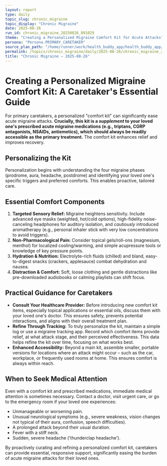 ```yaml
---
layout: report
type: daily
topic_slug: chronic_migraine
topic_display: "Chronic Migraine"
date: 2025-08-26
run_id: chronic_migraine_20250826_091029
theme: "Creating a Personalized Migraine Comfort Kit for Acute Attacks"
persona: "Persona.PRIMARY_CARETAKER"
source_plan_path: "/home/runner/work/health_buddy_app/health_buddy_app/.results/chronic_migraine/weekly_plan/2025-08-25/plan.json"
permalink: /topics/chronic_migraine/daily/2025-08-26/chronic_migraine_20250826_091029/
title: "Chronic Migraine — 2025-08-26"
---
```


# Creating a Personalized Migraine Comfort Kit: A Caretaker's Essential Guide

For primary caretakers, a personalized "comfort kit" can significantly ease acute migraine attacks. **Crucially, this kit is a *supplement* to your loved one's prescribed acute migraine medications (e.g., triptans, CGRP antagonists, NSAIDs, antiemetics), which should always be readily accessible as the primary treatment.** The comfort kit enhances relief and improves recovery.

## Personalizing the Kit

Personalization begins with understanding the four migraine phases (prodrome, aura, headache, postdrome) and identifying your loved one's specific triggers and preferred comforts. This enables proactive, tailored care.

## Essential Comfort Components

1.  **Targeted Sensory Relief:** Migraine heightens sensitivity. Include advanced eye masks (weighted, hot/cold options), high-fidelity noise-canceling headphones for auditory isolation, and *cautiously* introduced aromatherapy (e.g., personal inhaler stick with very low concentrations to avoid triggers).
2.  **Non-Pharmacological Pain:** Consider topical gels/roll-ons (magnesium, menthol) for localized cooling/warming, and simple acupressure tools or knowledge of key pressure points.
3.  **Hydration & Nutrition:** Electrolyte-rich fluids (chilled) and bland, easy-to-digest snacks (crackers, applesauce) combat dehydration and nausea.
4.  **Distraction & Comfort:** Soft, loose clothing and gentle distractions like pre-downloaded audiobooks or calming playlists can shift focus.

## Practical Guidance for Caretakers

*   **Consult Your Healthcare Provider:** Before introducing new comfort kit items, especially topical applications or essential oils, discuss them with your loved one's doctor. This ensures safety, prevents potential interactions, and aligns with their overall treatment plan.
*   **Refine Through Tracking:** To truly personalize the kit, maintain a simple log or use a migraine tracking app. Record which comfort items provide relief, at what attack stage, and their perceived effectiveness. This data helps refine the kit over time, focusing on what works best.
*   **Enhanced Accessibility:** Beyond a main kit, assemble smaller, portable versions for locations where an attack might occur – such as the car, workplace, or frequently used rooms at home. This ensures comfort is always within reach.

## When to Seek Medical Attention

Even with a comfort kit and prescribed medications, immediate medical attention is sometimes necessary. Contact a doctor, visit urgent care, or go to the emergency room if your loved one experiences:

*   Unmanageable or worsening pain.
*   Unusual neurological symptoms (e.g., severe weakness, vision changes not typical of their aura, confusion, speech difficulties).
*   A prolonged attack beyond their usual duration.
*   Fever with a stiff neck.
*   Sudden, severe headache ('thunderclap headache').

By proactively curating and refining a personalized comfort kit, caretakers can provide essential, responsive support, significantly easing the burden of acute migraine attacks for their loved ones.
